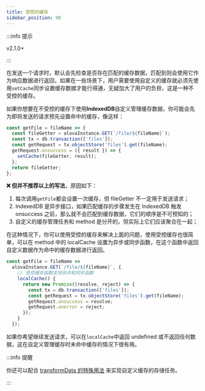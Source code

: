 ```yaml
---
title: 受控的缓存
sidebar_position: 90
---
```


:::info 提示

v2.1.0+

:::

在发送一个请求时，默认会先检查是否存在匹配的缓存数据，匹配到则会使用它作为响应数据进行返回，如果在一些场景下，用户需要使用自定义的缓存就必须先使用`setCache`同步设置缓存数据才能行得通，无疑加大了用户的负担，这是一种不受控的缓存。

如果你想要在不受控的缓存下使用**IndexedDB**自定义管理缓存数据，你可能会先为即将发送的请求预先设置命中的缓存，像这样：

```javascript
const getFile = fileName => {
  const fileGetter = alovaInstance.GET(`/file/${fileName}`);
  const tx = db.transaction(['files']);
  const getRequest = tx.objectStore('files').get(fileName);
  getRequest.onsuccess = ({ result }) => {
    setCache(fileGetter, result);
  };
  return fileGetter;
};
```

**❌ 但并不推荐以上的写法**，原因如下：

1. 每次调用`getFile`都会设置一次缓存，但 fileGetter 不一定用于发送请求；
2. IndexedDB 是异步接口，如果匹配缓存的步骤发生在 IndexedDB 触发 onsuccess 之前，那么就不会匹配到缓存数据，它们的顺序是不可预知的；
3. 自定义的缓存管理任务和 method 是分开的，但实际上它们应该聚合在一起；

在这种情况下，你可以使用受控的缓存来解决上面的问题，使用受控缓存也很简单，可以在 method 中的 localCache 设置为异步或同步函数，在这个函数中返回自定义数据作为命中的缓存数据进行返回。

```javascript
const getFile = fileName =>
  alovaInstance.GET(`/file/${fileName}`, {
    // 受控缓存函数支持异步和同步函数
    localCache() {
      return new Promise((resolve, reject) => {
        const tx = db.transaction(['files']);
        const getRequest = tx.objectStore('files').get(fileName);
        getRequest.onsuccess = resolve;
        getRequest.onerror = reject;
      });
    }
  });
```

如果你希望继续发送请求，可以在`localCache`中返回 undefined 或不返回任何数据，这在自定义管理缓存时未命中缓存的情况下很有用。

:::info 提醒

你还可以配合 [transformData 的特殊用法](/learning/transform-response-data) 来实现自定义缓存的存储任务。

:::

